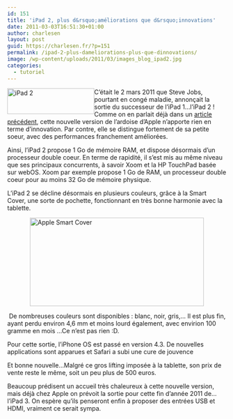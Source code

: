 ```yaml
---
id: 151
title: 'iPad 2, plus d&rsquo;améliorations que d&rsquo;innovations'
date: 2011-03-03T16:51:30+01:00
author: charlesen
layout: post
guid: https://charlesen.fr/?p=151
permalink: /ipad-2-plus-dameliorations-plus-que-dinnovations/
image: /wp-content/uploads/2011/03/images_blog_ipad2.jpg
categories:
  - tutoriel
---
```

<img loading="lazy" class=" alignleft size-full wp-image-149" style="float: left;" title="iPad 2" src="https://charlesen.fr/wp-content/uploads/2011/03/images_blog_ipad2.jpg" alt="iPad 2" width="200" height="59" />C&rsquo;était le 2 mars 2011 que Steve Jobs, pourtant en congé maladie, annonçait la sortie du successeur de l&rsquo;iPad 1&#8230;l&rsquo;iPad 2 ! Comme on en parlait déjà dans un [article précédent](index.php?option=com_content&view=article&id=98:la-motorola-xoom-basee-sur-android-30-honeycomb-a-t-elle-de-lavance-sur-lipad-2-&catid=36&Itemid=61 "La tablette Xoom a-t-elle de l'avance sur l'iPad 2 ?"), cette nouvelle version de l&rsquo;ardoise d&rsquo;Apple n&rsquo;apporte rien en terme d&rsquo;innovation. Par contre, elle se distingue fortement de sa petite soeur, avec des performances franchement améliorées.

<!--more-->

Ainsi, l&rsquo;iPad 2 propose 1 Go de mémoire RAM, et dispose désormais d&rsquo;un processeur double coeur. En terme de rapidité, il s&rsquo;est mis au même niveau que ses principaux concurrents, à savoir Xoom et la HP TouchPad basée sur webOS. Xoom par exemple propose 1 Go de RAM, un processeur double coeur pour au moins 32 Go de mémoire physique.

L&rsquo;iPad 2 se décline désormais en plusieurs couleurs, grâce à la Smart Cover, une sorte de pochette, fonctionnant en très bonne harmonie avec la tablette.

<img loading="lazy" class=" size-full wp-image-150" style="display: block; margin-left: auto; margin-right: auto;" title="Apple Smart Cover" src="https://charlesen.fr/wp-content/uploads/2011/03/images_blog_smartcover.jpg" alt="Apple Smart Cover" width="400" height="203" srcset="https://charlesen.fr/wp-content/uploads/2011/03/images_blog_smartcover.jpg 980w, https://charlesen.fr/wp-content/uploads/2011/03/images_blog_smartcover-300x152.jpg 300w, https://charlesen.fr/wp-content/uploads/2011/03/images_blog_smartcover-768x388.jpg 768w, https://charlesen.fr/wp-content/uploads/2011/03/images_blog_smartcover-700x354.jpg 700w" sizes="(max-width: 400px) 100vw, 400px" /> 

&nbsp;De nombreuses couleurs sont disponibles : blanc, noir, gris,&#8230; Il est plus fin, ayant perdu environ 4,6 mm et moins lourd également, avec envirion 100 gramme en mois &#8230;Ce n&rsquo;est pas rien :D.

Pour cette sortie, l&rsquo;iPhone OS est passé en version 4.3. De nouvelles applications sont apparues et Safari a subi une cure de jouvence

Et bonne nouvelle&#8230;Malgré ce gros lifting imposée à la tablette, son prix de vente reste le même, soit un peu plus de 500 euros.

Beaucoup prédisent un accueil très chaleureux à cette nouvelle version, mais déjà chez Apple on prévoit la sortie pour cette fin d&rsquo;année 2011 de&#8230;l&rsquo;iPad 3. On espère qu&rsquo;ils penseront enfin à proposer des entrées USB et HDMI, vraiment ce serait sympa.